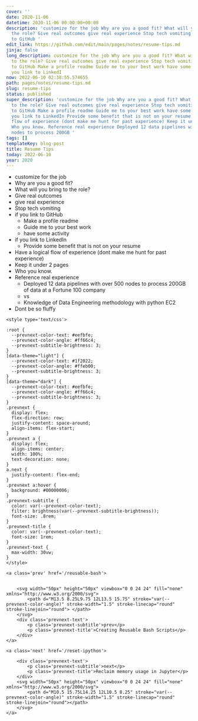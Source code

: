 ```yaml
---
cover: ''
date: 2020-11-06
datetime: 2020-11-06 00:00:00+00:00
description: 'customize for the job Why are you a good fit? What will you bring to
  the role? Give real outcomes give real experience Stop tech vomiting if you link
  to GitHub '
edit_link: https://github.com/edit/main/pages/notes/resume-tips.md
jinja: false
long_description: customize for the job Why are you a good fit? What will you bring
  to the role? Give real outcomes give real experience Stop tech vomiting if you link
  to GitHub Make a profile readme Guide me to your best work have some activity if
  you link to LinkedI
now: 2022-06-10 02:38:55.574655
path: pages/notes/resume-tips.md
slug: resume-tips
status: published
super_description: 'customize for the job Why are you a good fit? What will you bring
  to the role? Give real outcomes give real experience Stop tech vomiting if you link
  to GitHub Make a profile readme Guide me to your best work have some activity if
  you link to LinkedIn Provide some benefit that is not on your resume Have a logical
  flow of experience (dont make me hunt for past experience) Keep it under 2 pages
  Who you know. Reference real experience Deployed 12 data pipelines with over 500
  nodes to process 200GB '
tags: []
templateKey: blog-post
title: Resume Tips
today: 2022-06-10
year: 2020
---
```


* customize for the job
* Why are you a good fit?
* What will you bring to the role?
* Give real outcomes
* give real experience
* Stop tech vomiting
* if you link to GitHub
  * Make a profile readme
  * Guide me to your best work
  * have some activity
* if you link to LinkedIn
  * Provide some benefit that is not on your resume
* Have a logical flow of experience (dont make me hunt for past experience)
* Keep it under 2 pages
* Who you know.
* Reference real experience
  * Deployed 12 data pipelines with over 500 nodes to process 200GB of data at a Fortune 100 company
  * vs
  * Knowledge of Data Engineering methodology with python EC2
* Dont be so fluffy
<div class='prevnext'>

    <style type='text/css'>

    :root {
      --prevnext-color-text: #eefbfe;
      --prevnext-color-angle: #ff66c4;
      --prevnext-subtitle-brightness: 3;
    }
    [data-theme="light"] {
      --prevnext-color-text: #1f2022;
      --prevnext-color-angle: #ffeb00;
      --prevnext-subtitle-brightness: 3;
    }
    [data-theme="dark"] {
      --prevnext-color-text: #eefbfe;
      --prevnext-color-angle: #ff66c4;
      --prevnext-subtitle-brightness: 3;
    }
    .prevnext {
      display: flex;
      flex-direction: row;
      justify-content: space-around;
      align-items: flex-start;
    }
    .prevnext a {
      display: flex;
      align-items: center;
      width: 100%;
      text-decoration: none;
    }
    a.next {
      justify-content: flex-end;
    }
    .prevnext a:hover {
      background: #00000006;
    }
    .prevnext-subtitle {
      color: var(--prevnext-color-text);
      filter: brightness(var(--prevnext-subtitle-brightness));
      font-size: .8rem;
    }
    .prevnext-title {
      color: var(--prevnext-color-text);
      font-size: 1rem;
    }
    .prevnext-text {
      max-width: 30vw;
    }
    </style>
    
    <a class='prev' href='/reusable-bash'>
    

        <svg width="50px" height="50px" viewbox="0 0 24 24" fill="none" xmlns="http://www.w3.org/2000/svg">
            <path d="M13.5 8.25L9.75 12L13.5 15.75" stroke="var(--prevnext-color-angle)" stroke-width="1.5" stroke-linecap="round" stroke-linejoin="round"> </path>
        </svg>
        <div class='prevnext-text'>
            <p class='prevnext-subtitle'>prev</p>
            <p class='prevnext-title'>Creating Reusable Bash Scripts</p>
        </div>
    </a>
    
    <a class='next' href='/reset-ipython'>
    
        <div class='prevnext-text'>
            <p class='prevnext-subtitle'>next</p>
            <p class='prevnext-title'>Reclaim memory usage in Jupyter</p>
        </div>
        <svg width="50px" height="50px" viewbox="0 0 24 24" fill="none" xmlns="http://www.w3.org/2000/svg">
            <path d="M10.5 15.75L14.25 12L10.5 8.25" stroke="var(--prevnext-color-angle)" stroke-width="1.5" stroke-linecap="round" stroke-linejoin="round"></path>
        </svg>
    </a>
  </div>